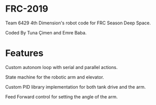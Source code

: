 # FRC-2019
Team 6429 4th Dimension's robot code for FRC Season Deep Space.

Coded By Tuna Çimen and Emre Baba.

# Features

Custom autonom loop with serial and parallel actions.

State machine for the robotic arm and elevator. 

Custom PID library implementation for both tank drive and the arm.

Feed Forward control for setting the angle of the arm.

